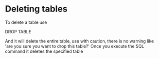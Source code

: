# Deleting tables

To delete a table use 

DROP TABLE <tablename>

And it will delete the entire table, use with caution, there is no warning like 'are you sure you want to drop this table?' Once you execute the SQL command it deletes the specified table